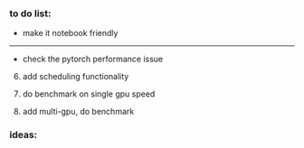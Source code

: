 
### to do list:

* make it notebook friendly

------------

* check the pytorch performance issue



6. add scheduling functionality

7. do benchmark on single gpu speed

8. add multi-gpu, do benchmark






### ideas:

